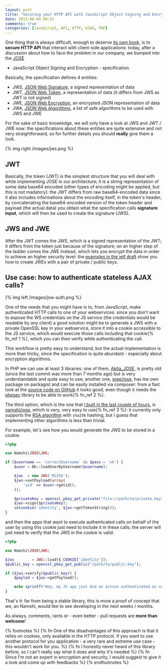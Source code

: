 ```yaml
---
layout: post
title: "Securing your HTTP API with JavaScript Object Signing and Encryption"
date: 2013-06-04 00:31
comments: true
categories: [JavaScript, API, HTTP, AJAX, PHP]
---
```


One thing that is always difficult, enough to
deserve [its own book](http://www.amazon.com/Ajax-Security-Billy-Hoffman/dp/0321491939),
is to **secure HTTP API** that interact with client-side
applications: today, after a discussion about how to face
the problem in our company, we bumped into the
[JOSE](http://datatracker.ietf.org/doc/draft-ietf-jose-json-web-signature/?include_text=1)
- JavaScript Object Signing and Encryption -
specification.

<!-- more -->

Basically, the specification defines 4 entities:

* JWS, [JSON Web Signature](http://tools.ietf.org/html/draft-jones-json-web-signature-04),
a signed representation of data
* JWT, [JSON Web Token](http://self-issued.info/docs/draft-ietf-oauth-json-web-token.html),
a representation of data
(it differs from JWS as JWT is not signed)
* JWE, [JSON Web Encryption](http://self-issued.info/docs/draft-ietf-jose-json-web-encryption.html),
an encrypted JSON representation of data
* JWA, [JSON Web Algorithms](http://tools.ietf.org/html/draft-ietf-jose-json-web-algorithms-00),
a list of safe algorithms to be used with JWS and JWE

For the sake of basic knowledge, we will only have a look
at JWS and JWT / JWE now: the specifications about these
entities are quite extensive and not very straightforward,
so for further details you should **really** give them
a look.

{% img right /images/jws.png %}

## JWT

Basically, the token (JWT) is the simplest structure
that you will deal with while implementing JOSE in our
architecture; it is a string representation of some data
base64 encoded (other types of encoding might be applied, but
this is not madatory): the JWT differs from raw base64-encoded
data since it also includes informations about the encoding
itself, in the token's header; by concatenating the base64-encoded
version of the token header and payload (the actual data) you
obtain what the specification calls **signature input**, which will
then be used to create the signature (JWS).

## JWS and JWE

After the JWT comes the JWS, which is a signed representation
of the JWT; it differs from the token just because of the
signature; on an higher step of the ladder comes the JWE instead,
which lets you encrypt the data in order to achieve an higher security
level: the [examples in the ietf draft](http://self-issued.info/docs/draft-ietf-jose-json-web-encryption.html#JWEExamples)
show you how to create JWEs with a pair of private /
public keys.

## Use case: how to authenticate stateless AJAX calls?

{% img left /images/jsw-auth.png %}

One of the needs that you might have is to,
from JavaScript, make authenticated HTTP calls to
one of your webservices: since you don't want to
expose the WS credentials on the JS service (the
credentials would be readable by any client) a good
solution might be to generate a JWS with a private
OpenSSL key in your webservice, store it into a cookie
accessible to the JS service, which would execute
those calls including that cookie{% fn_ref 1 %}, which you can then
verify while authenticating the call.

This workflow is pretty easy to understand, but the actual
implementation is more than tricky, since the
specification is quite abundant - especially about
encryption algorithms.

In PHP we can use at least 3 libraries: one of them,
[Akita_JOSE](https://github.com/ritou/php-Akita_JOSE),
is pretty old (since the last commit was more than
7 months ago) but is very understandable and quite
easy to use; another one, [gree/jose](https://packagist.org/packages/gree/jose),
has itw own package on packagist and can be easily
installed via composer: from a fast look at the
[source code on GitHub](https://github.com/gree/jose) it looks good,
even though it needs the [phpsec](http://phpseclib.sourceforge.net/)
library to be able to work{% fn_ref 2 %}.

The third option, which is the one that [I built in the last couple of hours](https://github.com/namshi/jose),
is [namshi/jose](https://packagist.org/packages/namshi/jose),
which is very, very easy to use{% fn_ref 3 %}: it currently only
supports the [RSA algorithm](https://github.com/namshi/jose/blob/master/src/Namshi/JOSE/Signer/RS256.php)
with `sha256` hashing, but I guess that implementing other
algorithms is less than trivial.

For example, let's see how you would generate the JWS
to be stored in a cookie:

``` php Generating a JWS after authentication and storing it into a cookie
<?php

use Namshi\JOSE\JWS;

if ($username == 'correctUsername' && $pass = 'ok') {
    $user = Db::loadUserByUsername($username);

    $jws  = new JWS('RS256');
    $jws->setPayload(array(
        'uid' => $user->getid(),
    ));

    $privateKey = openssl_pkey_get_private("file://path/to/private.key");
    $jws->sign($privateKey);
    setcookie('identity', $jws->getTokenString());
}
```

and then the apps that want to execute authenticated
calls on behalf of the user by using this cookie just need
to include it in these calls; the server will just need
to verify that the JWS in the cookie is valid:

``` php 
<?php

use Namshi\JOSE\JWS;

$jws        = JWS::load($_COOKIE['identity']);
$public_key = openssl_pkey_get_public("/path/to/public.key");

if ($jws->verify($public_key)) {
    $paylod = $jws->getPayload();

    echo sprintf("Hey, my JS app just did an action authenticated as user #%s", $payload['id']);
}
```

That's it: far from being a stable library, this is more a
proof of concept that we, an Namshi, would like to see developing
in the next weeks / months.

As always, comments, rants or - even better - pull requests are
**more than welcome**!

{% footnotes %}
	{% fn One of the disadvantages of this approach is that it relies on cookies, only available in the HTTP protocol. If you want to use another protocol for you application - a very rare and extreme use case - this wouldn't work for you. %}
	{% fn I honestly never heard of this library before, so I can't really say what it does and why it's needed %}
	{% fn Since I'm not an expert in encryption and security, I would suggest to give it a look and come up with feedbacks %}
{% endfootnotes %}